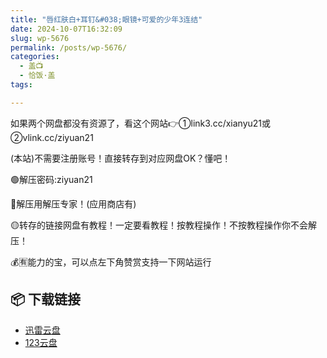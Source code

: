 ```yaml
---
title: "唇红肤白+耳钉&#038;眼镜+可爱的少年3连结"
date: 2024-10-07T16:32:09
slug: wp-5676
permalink: /posts/wp-5676/
categories:
  - 盖📺
  - 恰饭·盖
tags:

---
```


如果两个网盘都没有资源了，看这个网站👉①link3.cc/xianyu21或②vlink.cc/ziyuan21

(本站)不需要注册账号！直接转存到对应网盘OK？懂吧！

🟢解压密码:ziyuan21

🔵解压用解压专家！(应用商店有)

🟡转存的链接网盘有教程！一定要看教程！按教程操作！不按教程操作你不会解压！

💰🈶能力的宝，可以点左下角赞赏支持一下网站运行

## 📦 下载链接
- [迅雷云盘](https://blziyuan21.com/pay-download/5676?key=ba58a83e4b&down_id=0)
- [123云盘](https://blziyuan21.com/pay-download/5676?key=ba58a83e4b&down_id=1)

